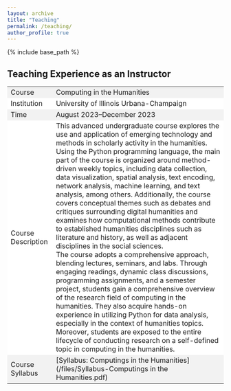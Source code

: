 ```yaml
---
layout: archive
title: "Teaching"
permalink: /teaching/
author_profile: true
---
```


{% include base_path %}

## Teaching Experience as an Instructor

<table>
  <tr style="background-color: #f2f2f2; fontsize: 16px;">
    <td>Course</td>
    <td>Computing in the Humanities</td>
  </tr>
  <tr style="background-color: #ffffff; fontsize: 14px;">
    <td>Institution</td>
    <td>University of Illinois Urbana-Champaign</td>
  </tr>
  <tr style="background-color: #f2f2f2; fontsize: 18px;">
    <td>Time</td>
    <td>August 2023–December 2023</td>
  </tr>
  <tr style="background-color: #ffffff; fontsize: 12px;">
    <td>Course Description</td>
    <td>This advanced undergraduate course explores the use and application of emerging technology and methods in scholarly activity in the humanities. Using the Python programming language, the main part of the course is organized around method-driven weekly topics, including data collection, data visualization, spatial analysis, text encoding, network analysis, machine learning, and text analysis, among others. Additionally, the course covers conceptual themes such as debates and critiques surrounding digital humanities and examines how computational methods contribute to established humanities disciplines such as literature and history, as well as adjacent disciplines in the social sciences.<br> The course adopts a comprehensive approach, blending lectures, seminars, and labs. Through engaging readings, dynamic class discussions, programming assignments, and a semester project, students gain a comprehensive overview of the research field of computing in the humanities. They also acquire hands-on experience in utilizing Python for data analysis, especially in the context of humanities topics. Moreover, students are exposed to the entire lifecycle of conducting research on a self-defined topic in computing in the humanities.</td>
  </tr>
    <tr style="background-color: #f2f2f2; fontsize: 20px;">
    <td>Course Syllabus</td>
    <td>[Syllabus: Computings in the Humanities](/files/Syllabus-Computings in the Humanities.pdf)</td>
  </tr>
</table>
